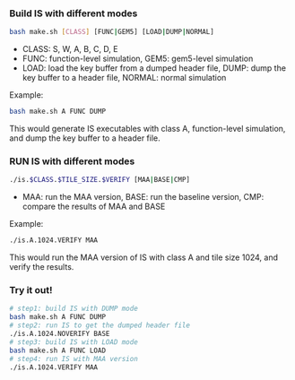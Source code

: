 ### Build IS with different modes
```bash
bash make.sh [CLASS] [FUNC|GEM5] [LOAD|DUMP|NORMAL]
```
- CLASS: S, W, A, B, C, D, E
- FUNC: function-level simulation, GEM5: gem5-level simulation
- LOAD: load the key buffer from a dumped header file, DUMP: dump the key buffer to a header file, NORMAL: normal simulation

Example:
```bash
bash make.sh A FUNC DUMP
```
This would generate IS executables with class A, function-level simulation, and dump the key buffer to a header file.

### RUN IS with different modes
```bash
./is.$CLASS.$TILE_SIZE.$VERIFY [MAA|BASE|CMP]
```
- MAA: run the MAA version, BASE: run the baseline version, CMP: compare the results of MAA and BASE

Example:
```bash
./is.A.1024.VERIFY MAA
```
This would run the MAA version of IS with class A and tile size 1024, and verify the results.

### Try it out!
```bash
# step1: build IS with DUMP mode
bash make.sh A FUNC DUMP
# step2: run IS to get the dumped header file
./is.A.1024.NOVERIFY BASE
# step3: build IS with LOAD mode
bash make.sh A FUNC LOAD
# step4: run IS with MAA version
./is.A.1024.VERIFY MAA
```

